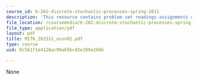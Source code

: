 ```yaml
---
course_id: 6-262-discrete-stochastic-processes-spring-2011
description: 'This resource contains problem set readings assignments chapter 2. '
file_location: /coursemedia/6-262-discrete-stochastic-processes-spring-2011/0c561f1e4128ac98a65bc42e289a266b_MIT6_262S11_assn02.pdf
file_type: application/pdf
layout: pdf
title: MIT6_262S11_assn02.pdf
type: course
uid: 0c561f1e4128ac98a65bc42e289a266b

---
```

None